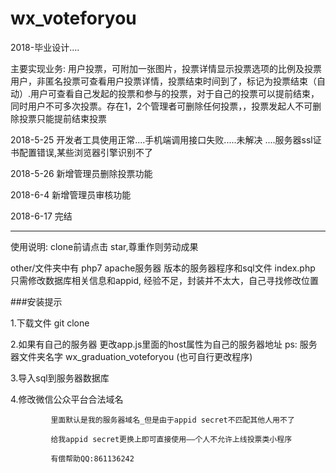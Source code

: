 # wx_voteforyou
2018-毕业设计....

主要实现业务:
   用户投票，可附加一张图片，投票详情显示投票选项的比例及投票用户，非匿名投票可查看用户投票详情，投票结束时间到了，标记为投票结束（自动）.用户可查看自己发起的投票和参与的投票，对于自己的投票可以提前结束，同时用户不可多次投票。存在1，2个管理者可删除任何投票，，投票发起人不可删除投票只能提前结束投票

2018-5-25 开发者工具使用正常....手机端调用接口失败.....未解决  ....服务器ssl证书配置错误,某些浏览器引擎识别不了

2018-5-26 新增管理员删除投票功能

2018-6-4 新增管理员审核功能

2018-6-17 完结

---------------------------------------------------------------------------------------------------------------------------

使用说明:
  clone前请点击 star,尊重作则劳动成果
  
  other/文件夹中有 php7 apache服务器 版本的服务器程序和sql文件
  index.php 只需修改数据库相关信息和appid, 经验不足，封装并不太大，自己寻找修改位置
 
###安装提示
 
   1.下载文件 git clone

   2.如果有自己的服务器 更改app.js里面的host属性为自己的服务器地址 ps: 服务器文件夹名字 wx_graduation_voteforyou (也可自行更改程序)  

   3.导入sql到服务器数据库
   
   4.修改微信公众平台合法域名

             里面默认是我的服务器域名_但是由于appid secret不匹配其他人用不了

             给我appid secret更换上即可直接使用——个人不允许上线投票类小程序

             有偿帮助QQ:861136242
